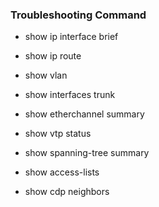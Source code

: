 ### Troubleshooting Command

- show ip interface brief

- show ip route

- show vlan

- show interfaces trunk 

- show etherchannel summary

- show vtp status 

- show spanning-tree summary

- show access-lists

- show cdp neighbors


